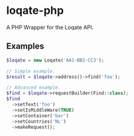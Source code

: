 # loqate-php

A PHP Wrapper for the Loqate API.

## Examples

```php
$loqate = new Loqate('AA1-BB2-CC3');

// Simple example.
$result = $loqate->address()->find('foo');

// Advanced example.
$find = $loqate->requestBuilder(Find::class);
$find
  ->setText('foo')
  ->setIsMiddleWare(TRUE)
  ->setContainer('bar')
  ->setCountries('NL')
  ->makeRequest();
```